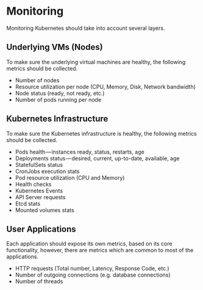 # Monitoring

Monitoring Kubernetes should take into account several layers.

## Underlying VMs (Nodes)

To make sure the underlying virtual machines are healthy, the following metrics should be collected.

- Number of nodes
- Resource utilization per node (CPU, Memory, Disk, Network bandwidth)
- Node status (ready, not ready, etc.)
- Number of pods running per node

## Kubernetes Infrastructure

To make sure the Kubernetes infrastructure is healthy, the following metrics should be collected.

- Pods health — instances ready, status, restarts, age
- Deployments status — desired, current, up-to-date, available, age
- StatefulSets status
- CronJobs execution stats
- Pod resource utilization (CPU and Memory)
- Health checks
- Kubernetes Events
- API Server requests
- Etcd stats
- Mounted volumes stats

## User Applications

Each application should expose its own metrics, based on its core functionality, however, there are metrics which are common to most of the applications.

- HTTP requests (Total number, Latency, Response Code, etc.)
- Number of outgoing connections (e.g. database connections)
- Number of threads